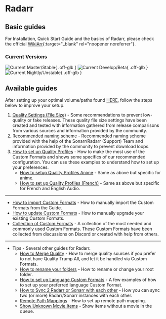 # Radarr

## Basic guides

For Installation, Quick Start Guide and the basics of Radarr, please check the official [WikiArr](https://wiki.servarr.com/en/radarr){:target="\_blank" rel="noopener noreferrer"}.

### Current Versions

![Current Master/Stable](https://img.shields.io/badge/dynamic/json?color=4051B5&style=for-the-badge&label=Master&query=%24%5B0%5D.version&url=https://radarr.servarr.com/v1/update/master/changes){ .off-glb } ![Current Develop/Beta](https://img.shields.io/badge/dynamic/json?color=4051B5&style=for-the-badge&label=Develop&query=%24%5B0%5D.version&url=https://radarr.servarr.com/v1/update/develop/changes){ .off-glb } ![Current Nightly/Unstable](https://img.shields.io/badge/dynamic/json?color=4051B5&style=for-the-badge&label=Nightly&query=%24%5B0%5D.version&url=https://radarr.servarr.com/v1/update/nightly/changes){ .off-glb }

## Available guides

After setting up your optimal volume/paths found [HERE](/Hardlinks/Hardlinks-and-Instant-Moves/), follow the steps below to improve your setup.

1. [Quality Settings (File Size)](/Radarr/Radarr-Quality-Settings-File-Size/) - Some recommendations to prevent low-quality or fake releases. These quality file size settings have been created and tested with information gathered from release comparisons from various sources and information provided by the community.
1. [Recommended naming scheme](/Radarr/Radarr-recommended-naming-scheme/) - Recommended naming scheme provided with the help of the Sonarr/Radarr (Support) Team and information provided by the community to prevent download loops.
1. [How to set up Quality Profiles](/Radarr/radarr-setup-quality-profiles/) - How to make the most use of the Custom Formats and shows some specifics of our recommended configuration. You can use these examples to understand how to set up your preferences.
      - [How to setup Quality Profiles Anime](/Radarr/radarr-setup-quality-profiles-anime/) - Same as above but specific for anime.
      - [How to set up Quality Profiles (French)](/Radarr/radarr-setup-quality-profiles-french-en/) - Same as above but specific for French and English Audio.

---

- [How to import Custom Formats](/Radarr/Radarr-import-custom-formats/) - How to manually import the Custom Formats from the Guide.
- [How to update Custom Formats](/Radarr/Radarr-how-to-update-custom-formats/) - How to manually upgrade your existing Custom Formats.
- [Collection of Custom Formats](/Radarr/Radarr-collection-of-custom-formats/) - A collection of the most needed and commonly used Custom Formats. These Custom Formats have been collected from discussions on Discord or created with help from others.

---

- Tips - Several other guides for Radarr.
    - [How to Merge Quality](/Radarr/Tips/Merge-quality/) - How to merge quality sources if you prefer to not have Quality Trump All, and let it be handled via Custom Formats.
    - [How to rename your folders](/Radarr/Tips/Radarr-rename-your-folders/) - How to rename or change your root folder.
    - [How to set up Language Custom Formats](/Radarr/Tips/How-to-setup-language-custom-formats/) - A few examples of how to set up your preferred language Custom Format.
    - [How to Sync 2 Radarr or Sonarr with each other](/Radarr/Tips/Sync-2-radarr-sonarr/) - How you can sync two (or more) Radarr/Sonarr instances with each other.
    - [Remote Path Mappings](/Radarr/Radarr-remote-path-mapping/) - How to set up remote path mapping.
    - [Show Unknown Movie Items](/Radarr/Tips/Radarr-show-unknown-movie-items/) - Show items without a movie in the queue.
